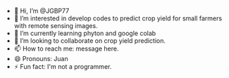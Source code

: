 - 👋 Hi, I’m @JGBP77
- 👀 I’m interested in develop codes to predict crop yield for small farmers with remote sensing images.
- 🌱 I’m currently learning phyton and google colab
- 💞️ I’m looking to collaborate on crop yield prediction.
- 📫 How to reach me: message here.
- 😄 Pronouns: Juan
- ⚡ Fun fact: I'm not a programmer.

<!---
JGBP77/JGBP77 is a ✨ special ✨ repository because its `README.md` (this file) appears on your GitHub profile.
You can click the Preview link to take a look at your changes.
--->
